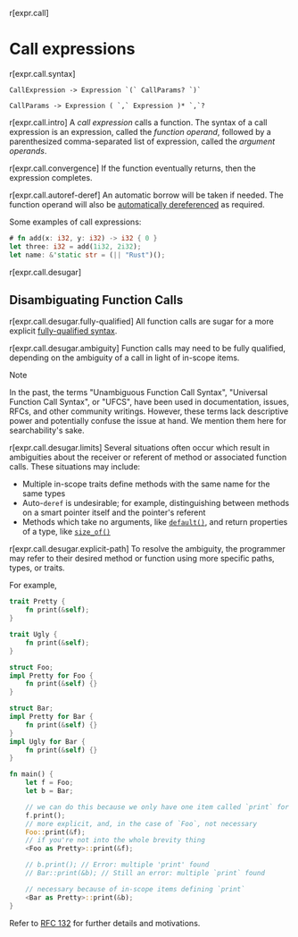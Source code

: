 r[expr.call]
# Call expressions

r[expr.call.syntax]
```grammar,expressions
CallExpression -> Expression `(` CallParams? `)`

CallParams -> Expression ( `,` Expression )* `,`?
```

r[expr.call.intro]
A *call expression* calls a function.
The syntax of a call expression is an expression, called the *function operand*, followed by a parenthesized comma-separated list of expression, called the *argument operands*.

r[expr.call.convergence]
If the function eventually returns, then the expression completes.

r[expr.call.autoref-deref]
An automatic borrow will be taken if needed.
The function operand will also be [automatically dereferenced] as required.

Some examples of call expressions:

```rust
# fn add(x: i32, y: i32) -> i32 { 0 }
let three: i32 = add(1i32, 2i32);
let name: &'static str = (|| "Rust")();
```

r[expr.call.desugar]
## Disambiguating Function Calls

r[expr.call.desugar.fully-qualified]
All function calls are sugar for a more explicit [fully-qualified syntax].

r[expr.call.desugar.ambiguity]
Function calls may need to be fully qualified, depending on the ambiguity of a call in light of in-scope items.

> [!NOTE]
> In the past, the terms "Unambiguous Function Call Syntax", "Universal Function Call Syntax", or "UFCS", have been used in documentation, issues, RFCs, and other community writings. However, these terms lack descriptive power and potentially confuse the issue at hand. We mention them here for searchability's sake.

r[expr.call.desugar.limits]
Several situations often occur which result in ambiguities about the receiver or referent of method or associated function calls.
These situations may include:

* Multiple in-scope traits define methods with the same name for the same types
* Auto-`deref` is undesirable; for example, distinguishing between methods on a smart pointer itself and the pointer's referent
* Methods which take no arguments, like [`default()`], and return properties of a type, like [`size_of()`]

r[expr.call.desugar.explicit-path]
To resolve the ambiguity, the programmer may refer to their desired method or function using more specific paths, types, or traits.

For example,

```rust
trait Pretty {
    fn print(&self);
}

trait Ugly {
    fn print(&self);
}

struct Foo;
impl Pretty for Foo {
    fn print(&self) {}
}

struct Bar;
impl Pretty for Bar {
    fn print(&self) {}
}
impl Ugly for Bar {
    fn print(&self) {}
}

fn main() {
    let f = Foo;
    let b = Bar;

    // we can do this because we only have one item called `print` for `Foo`s
    f.print();
    // more explicit, and, in the case of `Foo`, not necessary
    Foo::print(&f);
    // if you're not into the whole brevity thing
    <Foo as Pretty>::print(&f);

    // b.print(); // Error: multiple 'print' found
    // Bar::print(&b); // Still an error: multiple `print` found

    // necessary because of in-scope items defining `print`
    <Bar as Pretty>::print(&b);
}
```

Refer to [RFC 132] for further details and motivations.

[RFC 132]: https://github.com/rust-lang/rfcs/blob/master/text/0132-ufcs.md
[`default()`]: std::default::Default::default
[`size_of()`]: std::mem::size_of
[automatically dereferenced]: field-expr.md#automatic-dereferencing
[fully-qualified syntax]: ../paths.md#qualified-paths
[non-function types]: ../types/function-item.md
